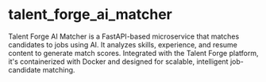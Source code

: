 # talent_forge_ai_matcher
Talent Forge AI Matcher is a FastAPI-based microservice that matches candidates to jobs using AI. It analyzes skills, experience, and resume content to generate match scores. Integrated with the Talent Forge platform, it's containerized with Docker and designed for scalable, intelligent job-candidate matching.
